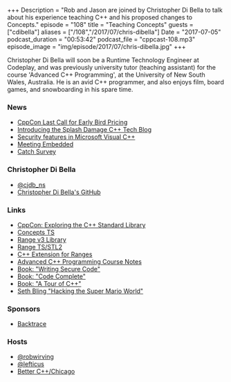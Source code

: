 +++
Description = "Rob and Jason are joined by Christopher Di Bella to talk about his experience teaching C++ and his proposed changes to Concepts."
episode = "108"
title = "Teaching Concepts"
guests = ["cdibella"]
aliases = ["/108","/2017/07/chris-dibella"]
Date = "2017-07-05"
podcast_duration = "00:53:42"
podcast_file = "cppcast-108.mp3"
episode_image = "img/episode/2017/07/chris-dibella.jpg"
+++

Christopher Di Bella will soon be a Runtime Technology Engineer at Codeplay, and was previously university tutor (teaching assistant) for the course 'Advanced C++ Programming', at the University of New South Wales, Australia. He is an avid C++ programmer, and also enjoys film, board games, and snowboarding in his spare time.

### News ###

 - [CppCon Last Call for Early Bird Pricing](https://cppcon.org/regopen2017/)
 - [Introducing the Splash Damage C++ Tech Blog](http://www.splashdamage.com/blog/1254/introducing-our-c-tech-blog#.WVhP24grKbg)
 - [Security features in Microsoft Visual C++](https://blogs.msdn.microsoft.com/vcblog/2017/06/28/security-features-in-microsoft-visual-c/)
 - [Meeting Embedded](http://meetingembedded.com/)
 - [Catch Survey](https://www.surveymonkey.co.uk/r/TLLYQJW)

### Christopher Di Bella ###

 - [@cjdb_ns](https://twitter.com/cjdb_ns)
 - [Christopher Di Bella's GitHub](https://github.com/cjdb)

### Links ###

 - [CppCon: Exploring the C++ Standard Library](https://cppcon.org/exploring-the-cpp-standard-library/)
 - [Concepts TS](https://github.com/cplusplus/concepts-ts)
 - [Range v3 Library](https://github.com/ericniebler/range-v3)
 - [Range TS/STL2](https://github.com/ericniebler/stl2)
 - [C++ Extension for Ranges](https://github.com/CaseyCarter/cmcstl2)
 - [Advanced C++ Programming Course Notes](https://github.com/cjdb/COMP6771-AdvancedCppProgramming)
 - [Book: "Writing Secure Code"](https://www.amazon.com/Writing-Secure-Code-Developer-Practices-ebook/dp/B00JDMP718/)
 - [Book: "Code Complete"](https://www.amazon.com/Code-Complete-Developer-Best-Practices-ebook/dp/B00JDMPOSY/)
 - [Book: "A Tour of C++"](https://www.amazon.com/Tour-C-Depth/dp/0321958314)
 - [Seth Bling "Hacking the Super Mario World"](https://www.youtube.com/watch?v=OG40yd0_nOs)

### Sponsors ###

- [Backtrace](https://www.backtrace.io/cppcast)

### Hosts ###

- [@robwirving](https://twitter.com/robwirving)
- [@lefticus](https://twitter.com/lefticus)
- [Better C++/Chicago](https://www.eventbrite.com/e/better-c-chicago-registration-34084060342)
